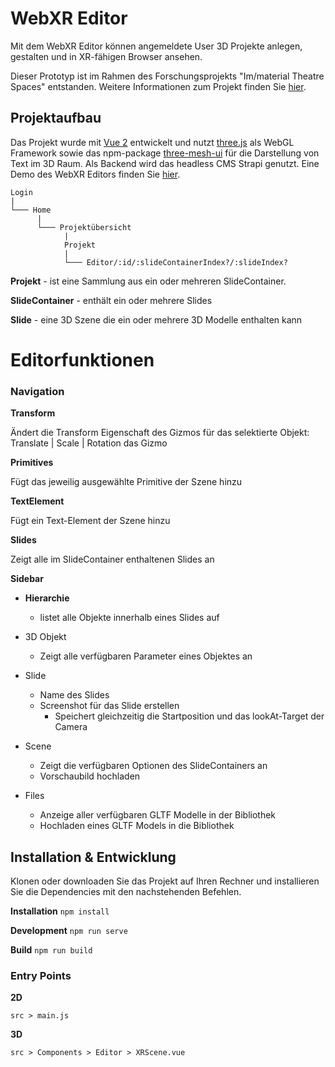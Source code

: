 # WebXR Editor
Mit dem WebXR Editor können angemeldete User 3D Projekte anlegen, gestalten und in XR-fähigen Browser ansehen.

Dieser Prototyp ist im Rahmen des Forschungsprojekts "Im/material Theatre Spaces" entstanden. Weitere Informationen zum Projekt finden Sie [hier](https://digital.dthg.de/).

## Projektaufbau
Das Projekt wurde mit [Vue 2](https://vuejs.org/) entwickelt und nutzt [three.js](https://threejs.org/) als WebGL Framework sowie das npm-package [three-mesh-ui](https://www.npmjs.com/package/three-mesh-ui) für die Darstellung von Text im 3D Raum. Als Backend wird das headless CMS Strapi genutzt. Eine Demo des WebXR Editors finden Sie [hier](http://developer.digital.dthg.de/tpXR/).

```
Login
|
└─── Home
      |
      └─── Projektübersicht
            |
            Projekt
            |
            └─── Editor/:id/:slideContainerIndex?/:slideIndex?
```

**Projekt** - ist eine Sammlung aus ein oder mehreren SlideContainer.

**SlideContainer** - enthält ein oder mehrere Slides

**Slide** - eine 3D Szene die ein oder mehrere 3D Modelle enthalten kann

# Editorfunktionen
### Navigation
**Transform**

Ändert die Transform Eigenschaft des Gizmos für das selektierte Objekt: Translate | Scale | Rotation das Gizmo 

**Primitives**

Fügt das jeweilig ausgewählte Primitive der Szene hinzu

**TextElement**

Fügt ein Text-Element der Szene hinzu

**Slides**

Zeigt alle im SlideContainer enthaltenen Slides an

**Sidebar**
- **Hierarchie** 
  - listet alle Objekte innerhalb eines Slides auf
  
- 3D Objekt 
  - Zeigt alle verfügbaren Parameter eines Objektes an
- Slide
  - Name des Slides
  - Screenshot für das Slide erstellen
    - Speichert gleichzeitig die Startposition und das lookAt-Target der Camera 
- Scene
  - Zeigt die verfügbaren Optionen des SlideContainers an
  - Vorschaubild hochladen
- Files
  - Anzeige aller verfügbaren GLTF Modelle in der Bibliothek
  - Hochladen eines GLTF Models in die Bibliothek
  
## Installation & Entwicklung

Klonen oder downloaden Sie das Projekt auf Ihren Rechner und installieren Sie die Dependencies mit den nachstehenden Befehlen.

**Installation** `npm install`

**Development** `npm run serve`

**Build** `npm run build`

### Entry Points
**2D**

`src > main.js`

**3D**

`src > Components > Editor > XRScene.vue`
